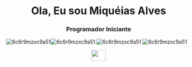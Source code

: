 <h1 align="center">Ola, Eu sou Miquéias Alves</h1>
<h3 align="center">Programador Iniciante</h3>




![6c6r9mzxc9a51](https://github.com/Mik3532/Mik3532/assets/142448439/cfd3ce4d-305b-44de-b728-14649c06fa56)![6c6r9mzxc9a51](https://github.com/Mik3532/Mik3532/assets/142448439/cfd3ce4d-305b-44de-b728-14649c06fa56) 
![6c6r9mzxc9a51](https://github.com/Mik3532/Mik3532/assets/142448439/cfd3ce4d-305b-44de-b728-14649c06fa56) ![6c6r9mzxc9a51](https://github.com/Mik3532/Mik3532/assets/142448439/cfd3ce4d-305b-44de-b728-14649c06fa56) 


<p align="center">
<a href="https://instagram.com/mik_doog" target="blank"><img align="center" src="https://user-images.githubusercontent.com/74038190/235294013-a33e5c43-a01c-43f6-b44d-a406d8b4ab75.gif" height="30" width="40" /></a>

</p>


